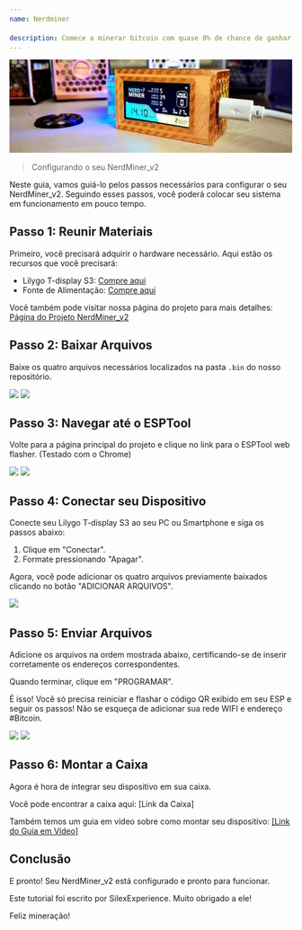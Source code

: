 ```yaml
---
name: Nerdminer

description: Comece a minerar bitcoin com quase 0% de chance de ganhar
---
```


![cover](assets/cover.JPEG)

> Configurando o seu NerdMiner_v2

Neste guia, vamos guiá-lo pelos passos necessários para configurar o seu NerdMiner_v2. Seguindo esses passos, você poderá colocar seu sistema em funcionamento em pouco tempo.

## Passo 1: Reunir Materiais

Primeiro, você precisará adquirir o hardware necessário. Aqui estão os recursos que você precisará:

- Lilygo T-display S3: [Compre aqui](https://lilygo.cc/products/t-display-s3)
- Fonte de Alimentação: [Compre aqui](https://amzn.eu/d/gIOot90)

Você também pode visitar nossa página do projeto para mais detalhes: [Página do Projeto NerdMiner_v2](http://github.com/BitMaker-hub/NerdMiner_v2)

## Passo 2: Baixar Arquivos

Baixe os quatro arquivos necessários localizados na pasta `.bin` do nosso repositório.

![](assets/screenshot1.jpeg)
![](assets/screenshot2.jpeg)

## Passo 3: Navegar até o ESPTool

Volte para a página principal do projeto e clique no link para o ESPTool web flasher. (Testado com o Chrome)

![](assets/screenshot3.jpeg)
![](assets/screenshot4.jpeg)

## Passo 4: Conectar seu Dispositivo

Conecte seu Lilygo T-display S3 ao seu PC ou Smartphone e siga os passos abaixo:

1. Clique em "Conectar".
2. Formate pressionando "Apagar".

Agora, você pode adicionar os quatro arquivos previamente baixados clicando no botão "ADICIONAR ARQUIVOS".

![](assets/screenshot5.jpeg)

## Passo 5: Enviar Arquivos

Adicione os arquivos na ordem mostrada abaixo, certificando-se de inserir corretamente os endereços correspondentes.

Quando terminar, clique em "PROGRAMAR".

É isso! Você só precisa reiniciar e flashar o código QR exibido em seu ESP e seguir os passos! Não se esqueça de adicionar sua rede WIFI e endereço #Bitcoin.

![](assets/screenshot6.jpeg)
![](assets/screenshot7.jpeg)

## Passo 6: Montar a Caixa

Agora é hora de integrar seu dispositivo em sua caixa.

Você pode encontrar a caixa aqui: [Link da Caixa]

Também temos um guia em vídeo sobre como montar seu dispositivo: [[Link do Guia em Vídeo]](https://twitter.com/i/status/1652260344176189440)

## Conclusão

E pronto! Seu NerdMiner_v2 está configurado e pronto para funcionar.

Este tutorial foi escrito por SilexExperience. Muito obrigado a ele!

Feliz mineração!

